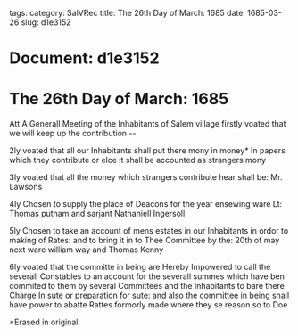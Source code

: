 tags: 
category: SalVRec
title: The 26th Day of March: 1685
date: 1685-03-26
slug: d1e3152




# Document: d1e3152


# The 26th Day of March: 1685

Att A Generall Meeting of the Inhabitants of Salem village firstly voated that we will keep up the contribution --

2ly voated that all our Inhabitants shall put there mony in money* In papers which they contribute or elce it shall be accounted as strangers mony

3ly voated that all the money which strangers contribute hear shall be: Mr. Lawsons

4ly Chosen to supply the place of Deacons for the year ensewing ware Lt: Thomas putnam and sarjant Nathaniell Ingersoll

5ly Chosen to take an account of mens estates in our Inhabitants in ordor to making of Rates: and to bring it in to Thee Committee by the: 20th of may next ware william way and Thomas Kenny

6ly voated that the committe in being are Hereby Impowered to call the severall Constables to an account for the severall summes which have ben commited to them by several Committees and the Inhabitants to bare there Charge In sute or preparation for sute: and also the committee in being shall have power to abatte Rattes formorly made where they se reason so to Doe

*Erased in original.

